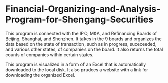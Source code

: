 # Financial-Organizing-and-Analysis-Program-for-Shengang-Securities

This program is connected with the IPO, M&A, and Refinancing Boards of Beijing, Shanghai, and Shenzhen. It takes in the 9 boards and organizes the data based on the state of transaction, such as in progress, suceceeded, and various other states, of companies on the board. It also returns the total counts of companies within certain states.

This program is visualized in a form of an Excel that is automatically downloaded to the local disk. It also prudces a website with a link for downloading the organized Excel.
